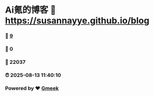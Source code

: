 # Ai氪的博客 :link: https://susannayye.github.io/blog 
### :page_facing_up: [9](https://susannayye.github.io/blog/tag.html) 
### :speech_balloon: 0 
### :hibiscus: 22037 
### :alarm_clock: 2025-08-13 11:40:10 
### Powered by :heart: [Gmeek](https://github.com/Meekdai/Gmeek)
